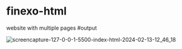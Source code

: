 # finexo-html
 website with multiple pages
#output

![screencapture-127-0-0-1-5500-index-html-2024-02-13-12_46_18](https://github.com/Anuj5604/Finexol/assets/155800082/f864a1e5-ae22-4917-834f-96b8e550cefa)
